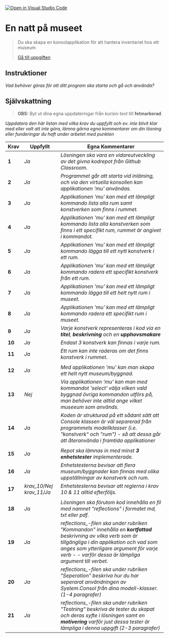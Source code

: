 [![Open in Visual Studio Code](https://classroom.github.com/assets/open-in-vscode-f059dc9a6f8d3a56e377f745f24479a46679e63a5d9fe6f495e02850cd0d8118.svg)](https://classroom.github.com/online_ide?assignment_repo_id=6532283&assignment_repo_type=AssignmentRepo)
# En natt på museet

>Du ska skapa en konsolapplikation för att hantera inventariet hos ett museum
>
>[Gå till uppgiften](https://ju.instructure.com/courses/5951/assignments/22263)

## Instruktioner

*Vad behöver göras för att ditt program ska starta och gå och använda?*

## Självskattning
>**OBS:** Byt ut dina egna uppdateringar från *kurisiv text* till **fetmarkerad**.

*Uppdatera den här listan med vilka krav du uppfyllt och ev. inte blivit klar med eller valt att inte göra, lämna gärna egna kommentarer om din lösning eller funderingar du haft under arbetet med punkten*


|Krav|Uppfyllt|Egna Kommentarer|
|---|---|---|
|**1** | *Ja*| *Lösningen ska vara en vidareutveckling av det givna kodrepot från Github Classroom.*|
|**2** | *Ja*| *Programmet går att starta vid inläming, och via den virtuella konsollen kan applikationen 'mu' användas.*|
|**3** | *Ja*| *Applikationen 'mu' kan med ett lämpligt kommando lista alla rum samt konstverken som finns i rummet.*|
|**4** | *Ja*| *Applikationen 'mu' kan med ett lämpligt kommando lista alla konstverken som finns i ett specifikt rum, rummet är angivet i kommandot.*|
|**5** | *Ja*| *Applikationen 'mu' kan med ett lämpligt kommando lägga till ett nytt konstverk i ett rum.*|
|**6** | *Ja*| *Applikationen 'mu' kan med ett lämpligt kommando radera ett specifikt konstverk från ett rum.*|
|**7** | *Ja*| *Applikationen 'mu' kan med ett lämpligt kommando lägga till ett helt nytt rum i museet.*|
|**8** | *Ja*| *Applikationen 'mu' kan med ett lämpligt kommando radera ett specifikt rum i museet.*|
|**9** | *Ja*| *Varje konstverk representeras i kod via en **titel**, **beskrivning** och en **upphovsmakare***|
|**10** | *Ja*| *Endast 3 konstverk kan finnas i varje rum.*|
|**11** | *Ja*| *Ett rum kan inte raderas om det finns konstverk i rummet.*|
||||
|**12** | *Ja*| *Med applikationen 'mu' kan man skapa ett helt nytt museum/byggnad.*|
|**13** | *Nej*| *Via applikationen 'mu' kan man med kommandot 'select' välja vilken vald byggnad övriga kommandon utförs på, man behöver inte alltid ange vilket museeum som används.*|
|**14** | *Ja*| *Koden är strukturad på ett sådant sätt att Console klassen är väl separerad från programmets modellklasser (i.e. "konstverk" och "rum") - så att dessa går att återanvända i framtida applikationer*|
||||
|**15** | *Ja*| *Repot ska lämnas in med minst **3 enhetstester** implementerade.*|
|**16** | *Ja*| *Enhetstesterna bevisar att flera museum/byggnader kan finnas med olika uppställningar av konstverk och rum.*|
|**17** | *krav_10/Nej  krav_11/Ja*| *Enhetstesterna bevisar att reglerna i krav _10_ & _11_ alltid efterföljs.*|
||||
|**18** | *Ja*| *Lösningen ska förutom kod innehålla en fil med namnet "reflections" i formatet _md_, _txt_ eller _pdf_.*|
|**19** | *Ja*| *reflections_-filen ska under rubriken "Kommandon" innehålla en **kortfattad** beskrivning av vilka _verb_ som är tillgängliga i din applikation och vad som anges som ytterligare argument för varje verb - - varför dessa är lämpliga argument till verbet.*|
|**20** | *Ja*| *reflections_-filen ska under rubriken "Seperation" beskriva hur du har seperarat användningen av _System.Consol_ från dina modell-klasser. (1-4 paragrafer)*|
|**21** | *Ja*| *reflections_-filen ska under rubriken "Testning" beskriva de tester du skapat och deras syfte i lösningen samt en **motivering** varför just dessa tester är lämpliga i denna uppgift (2-3 paragrafer)*|
